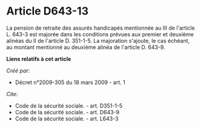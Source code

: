 # Article D643-13

La pension de retraite des assurés handicapés mentionnée au III de l'article L. 643-3 est majorée dans les conditions prévues
aux premier et deuxième alinéas du II de l'article D. 351-1-5. La majoration s'ajoute, le cas échéant, au montant mentionné
au deuxième alinéa de l'article D. 643-9.

**Liens relatifs à cet article**

_Créé par_:

  - Décret n°2009-305 du 18 mars 2009 - art. 1

_Cite_:

  - Code de la sécurité sociale. - art. D351-1-5
  - Code de la sécurité sociale. - art. D643-9
  - Code de la sécurité sociale. - art. L643-3
